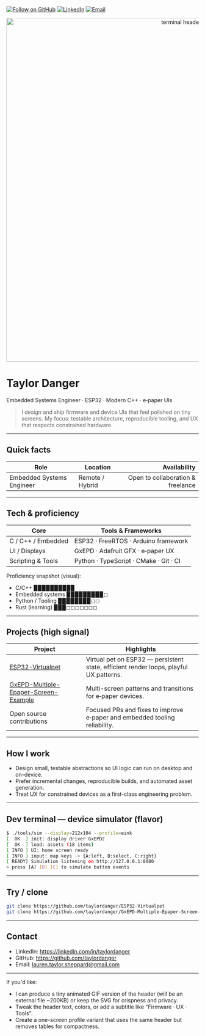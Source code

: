 [![Follow on GitHub](https://img.shields.io/github/followers/taylordanger?label=Follow&style=social)](https://github.com/taylordanger)
[![LinkedIn](https://img.shields.io/badge/LinkedIn-%230077B5.svg?style=for-the-badge&logo=linkedin&logoColor=white)](https://linkedin.com/in/taylordanger)
[![Email](https://img.shields.io/badge/Email-lauren.taylor.sheppard@gmail.com-blue?style=for-the-badge&logo=gmail&logoColor=white)](mailto:lauren.taylor.sheppard@gmail.com)

<p align="center">
  <img src="images/terminal-header.svg" alt="terminal header" width="900"/>
</p>

# Taylor Danger
Embedded Systems Engineer · ESP32 · Modern C++ · e‑paper UIs

> I design and ship firmware and device UIs that feel polished on tiny screens. My focus: testable architecture, reproducible tooling, and UX that respects constrained hardware.

---

## Quick facts
| Role | Location | Availability |
|---|---|---:|
| Embedded Systems Engineer | Remote / Hybrid | Open to collaboration & freelance |

---

## Tech & proficiency
| Core | Tools & Frameworks |
|---|---|
| C / C++ / Embedded | ESP32 · FreeRTOS · Arduino framework |
| UI / Displays | GxEPD · Adafruit GFX · e‑paper UX |
| Scripting & Tools | Python · TypeScript · CMake · Git · CI |

Proficiency snapshot (visual):
- C/C++ ▉▉▉▉▉▉▉▉▉▉  
- Embedded systems ▉▉▉▉▉▉▉▉▉◻  
- Python / Tooling ▉▉▉▉▉▉▉▉◻◻  
- Rust (learning) ▉▉▉◻◻◻◻◻◻◻

---

## Projects (high signal)
| Project | Highlights |
|---|---|
| [ESP32-Virtualpet](https://github.com/taylordanger/ESP32-Virtualpet) | Virtual pet on ESP32 — persistent state, efficient render loops, playful UX patterns. |
| [GxEPD-Multiple-Epaper-Screen-Example](https://github.com/taylordanger/GxEPD-Multiple-Epaper-Screen-Example) | Multi-screen patterns and transitions for e‑paper devices. |
| Open source contributions | Focused PRs and fixes to improve e‑paper and embedded tooling reliability. |

---

## How I work
- Design small, testable abstractions so UI logic can run on desktop and on-device.
- Prefer incremental changes, reproducible builds, and automated asset generation.
- Treat UX for constrained devices as a first-class engineering problem.

---

## Dev terminal — device simulator (flavor)
```bash
$ ./tools/sim --display=212x104 --profile=eink
[  OK  ] init: display driver GxEPD2
[  OK  ] load: assets (18 items)
[ INFO ] UI: home screen ready
[ INFO ] input: map keys -> {A:left, B:select, C:right}
[ READY] Simulation listening on http://127.0.0.1:8080
> press [A] [B] [C] to simulate button events
```

---

## Try / clone
```bash
git clone https://github.com/taylordanger/ESP32-Virtualpet
git clone https://github.com/taylordanger/GxEPD-Multiple-Epaper-Screen-Example
```

---

## Contact
- LinkedIn: https://linkedin.com/in/taylordanger  
- GitHub: https://github.com/taylordanger  
- Email: lauren.taylor.sheppard@gmail.com

---

If you'd like:
- I can produce a tiny animated GIF version of the header (will be an external file ~200KB) or keep the SVG for crispness and privacy.
- Tweak the header text, colors, or add a subtitle like "Firmware · UX · Tools".
- Create a one-screen profile variant that uses the same header but removes tables for compactness.

